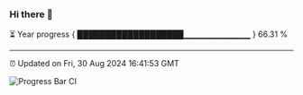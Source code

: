 ### Hi there 👋

⏳ Year progress { ███████████████████▁▁▁▁▁▁▁▁▁▁▁ } 66.31 %

---

⏰ Updated on Fri, 30 Aug 2024 16:41:53 GMT

![Progress Bar CI](https://github.com/IshwaranRudhara/GIT-ACTION/workflows/Progress%20Bar%20CI/badge.svg)
